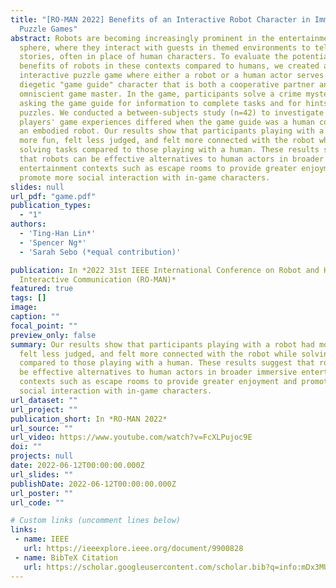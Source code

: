 ```yaml
---
title: "[RO-MAN 2022] Benefits of an Interactive Robot Character in Immersive
  Puzzle Games"
abstract: Robots are becoming increasingly prominent in the entertainment
  sphere, where they interact with guests in themed environments to tell
  stories, often in place of human characters. To evaluate the potential
  benefits of robots in these contexts compared to humans, we created an
  interactive puzzle game where either a robot or a human actor serves as a
  diegetic "game guide" character that is both a cooperative partner and an
  omniscient game master. In the game, participants solve a crime mystery by
  asking the game guide for information to complete tasks and for hints to solve
  puzzles. We conducted a between-subjects study (n=42) to investigate how
  players' game experiences differed when the game guide was a human compared to
  an embodied robot. Our results show that participants playing with a robot had
  more fun, felt less judged, and felt more connected with the robot while
  solving tasks compared to those playing with a human. These results suggest
  that robots can be effective alternatives to human actors in broader immersive
  entertainment contexts such as escape rooms to provide greater enjoyment and
  promote more social interaction with in-game characters.
slides: null
url_pdf: "game.pdf"
publication_types:
  - "1"
authors: 
  - 'Ting-Han Lin*'
  - 'Spencer Ng*'
  - 'Sarah Sebo (*equal contribution)'

publication: In *2022 31st IEEE International Conference on Robot and Human
  Interactive Communication (RO-MAN)*
featured: true
tags: []
image:
caption: ""
focal_point: ""
preview_only: false
summary: Our results show that participants playing with a robot had more fun,
  felt less judged, and felt more connected with the robot while solving tasks
  compared to those playing with a human. These results suggest that robots can
  be effective alternatives to human actors in broader immersive entertainment
  contexts such as escape rooms to provide greater enjoyment and promote more
  social interaction with in-game characters.
url_dataset: ""
url_project: ""
publication_short: In *RO-MAN 2022*
url_source: ""
url_video: https://www.youtube.com/watch?v=FcXLPujoc9E
doi: ""
projects: null
date: 2022-06-12T00:00:00.000Z
url_slides: ""
publishDate: 2022-06-12T00:00:00.000Z
url_poster: ""
url_code: ""

# Custom links (uncomment lines below)
links:
 - name: IEEE
   url: https://ieeexplore.ieee.org/document/9900828
 - name: BibTeX Citation
   url: https://scholar.googleusercontent.com/scholar.bib?q=info:mDx3MUyUbuAJ:scholar.google.com/&output=citation&scisdr=ClEw7irAEKTD-WeV1rM:AFWwaeYAAAAAZ9STzrOz61RdqG7bp1IqpnBLh9Y&scisig=AFWwaeYAAAAAZ9STzqM-jrgqR7i6DsQjA7QWmaY&scisf=4&ct=citation&cd=-1&hl=en
---
```

